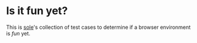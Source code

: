 # Is it fun yet?

This is [sole](https://soledadpenades.com)'s collection of test cases to determine if a browser environment is *fun* yet.

